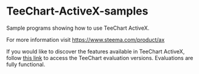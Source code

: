 TeeChart-ActiveX-samples
========================

Sample programs showing how to use TeeChart ActiveX.

For more information visit https://www.steema.com/product/ax

If you would like to discover the features available in TeeChart ActiveX, follow [this link](https://www.steema.com/downloads/ax "TeeChart ActiveX evaluation version") to access the TeeChart evaluation versions. Evaluations are fully functional.